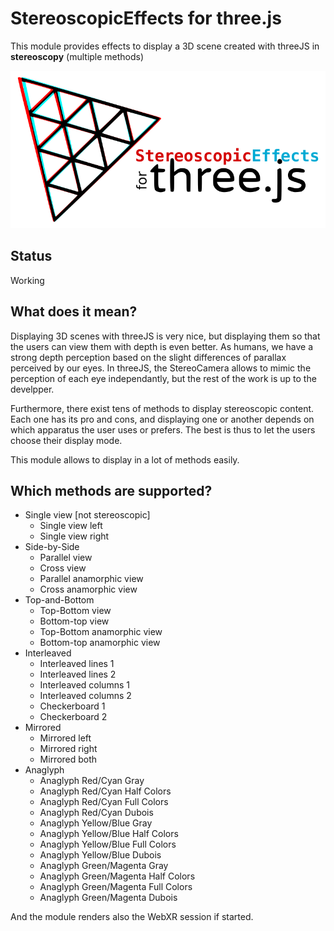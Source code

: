 StereoscopicEffects for three.js
================================

This module provides effects to display a 3D scene created with threeJS in **stereoscopy** (multiple methods)

![Logo](logo/module_logo.png)

Status
------

Working


What does it mean?
------------------

Displaying 3D scenes with threeJS is very nice, but displaying them so that the users can view them with depth is even better.
As humans, we have a strong depth perception based on the slight differences of parallax perceived by our eyes.
In threeJS, the StereoCamera allows to mimic the perception of each eye independantly, but the rest of the work is up to the develpper.

Furthermore, there exist tens of methods to display stereoscopic content.
Each one has its pro and cons, and displaying one or another depends on which apparatus the user uses or prefers.
The best is thus to let the users choose their display mode.

This module allows to display in a lot of methods easily.

Which methods are supported?
----------------------------

- Single view [not stereoscopic]
    * Single view left
    * Single view right
- Side-by-Side
    * Parallel view
    * Cross view
    * Parallel anamorphic view
    * Cross anamorphic view
- Top-and-Bottom
    * Top-Bottom view
    * Bottom-top view
    * Top-Bottom anamorphic view
    * Bottom-top anamorphic view
- Interleaved
    * Interleaved lines 1
    * Interleaved lines 2
    * Interleaved columns 1
    * Interleaved columns 2
    * Checkerboard 1
    * Checkerboard 2
- Mirrored
    * Mirrored left
    * Mirrored right
    * Mirrored both
- Anaglyph
    * Anaglyph Red/Cyan Gray
    * Anaglyph Red/Cyan Half Colors
    * Anaglyph Red/Cyan Full Colors
    * Anaglyph Red/Cyan Dubois
    * Anaglyph Yellow/Blue Gray
    * Anaglyph Yellow/Blue Half Colors
    * Anaglyph Yellow/Blue Full Colors
    * Anaglyph Yellow/Blue Dubois
    * Anaglyph Green/Magenta Gray
    * Anaglyph Green/Magenta Half Colors
    * Anaglyph Green/Magenta Full Colors
    * Anaglyph Green/Magenta Dubois

And the module renders also the WebXR session if started.

